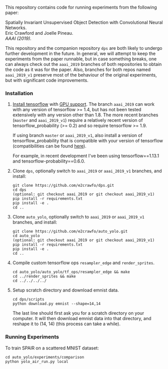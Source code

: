 This repository contains code for running experiments from the following paper:

Spatially Invariant Unsupervised Object Detection with Convolutional Neural Networks.  
Eric Crawford and Joelle Pineau.  
*AAAI (2019).*

This repository and the companion repository `dps` are both likely to undergo
further development in the future. In general, we will attempt to keep the
experiments from the paper runnable, but in case something breaks, one
can always check out the `aaai_2019` branches of both repositories to obtain
the code as it was for the paper. Also, branches for both repos
named `aaai_2019_v1` preserve most of the behaviour of the original experiments,
but with significant code improvements.

### Installation
1. [Install tensorflow](https://www.tensorflow.org/install/) with [GPU support](https://www.tensorflow.org/install/gpu).
   The branch `aaai_2019` can work with any version of tensorflow >= 1.4, but has not been tested extensively with any version other than 1.8.
   The more recent branches (`master` and `aaai_2019_v1`) require a relatively recent version of tensorflow_probability (>= 0.2) and so require tensorflow >= 1.9.

   If using branch `master` or `aaai_2019_v1`, also install a version of tensorflow_probability that is compatible with your version of tensorflow (compatibilities can be found [here](https://github.com/tensorflow/probability/releases)).

   For example, in recent development I've been using tensorflow==1.13.1 and tensorflow-probability==0.6.0.

2. Clone `dps`, optionally switch to `aaai_2019` or `aaai_2019_v1` branches, and install:
    ```
    git clone https://github.com/e2crawfo/dps.git
    cd dps
    (optional: git checkout aaai_2019 or git checkout aaai_2019_v1)
    pip install -r requirements.txt
    pip install -e .
    cd ..
    ```

3. Clone `auto_yolo`, optionally switch to `aaai_2019` or `aaai_2019_v1` branches, and install:
    ```
    git clone https://github.com/e2crawfo/auto_yolo.git
    cd auto_yolo
    (optional: git checkout aaai_2019 or git checkout aaai_2019_v1)
    pip install -r requirements.txt
    pip install -e .
    cd ..
    ```

4. Compile custom tensorflow ops `resampler_edge` and `render_sprites`.
    ```
    cd auto_yolo/auto_yolo/tf_ops/resampler_edge && make
    cd ../render_sprites && make
    cd ../../../../
    ```

5. Setup scratch directory and download emnist data.
    ```
    cd dps/scripts
    python download.py emnist --shape=14,14
    ```
    The last line should first ask you for a scratch directory on your computer. It will then download emnist data into that directory, and reshape it to (14, 14) (this process can take a while).


### Running Experiments
To train SPAIR on a scattered MNIST dataset:
```
cd auto_yolo/experiments/comparison
python yolo_air_run.py local
```
